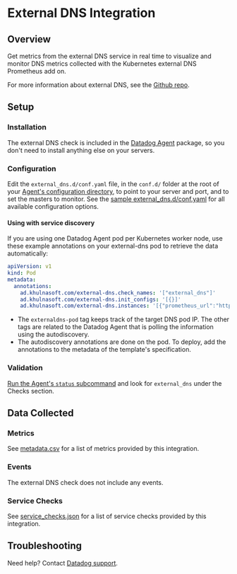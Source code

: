 # External DNS Integration

## Overview

Get metrics from the external DNS service in real time to visualize and monitor DNS metrics collected with the Kubernetes external DNS Prometheus add on.

For more information about external DNS, see the [Github repo][1].

## Setup

### Installation

The external DNS check is included in the [Datadog Agent][2] package, so you don't need to install anything else on your servers.

### Configuration

Edit the `external_dns.d/conf.yaml` file, in the `conf.d/` folder at the root of your [Agent's configuration directory][3], to point to your server and port, and to set the masters to monitor. See the [sample external_dns.d/conf.yaml][4] for all available configuration options.

#### Using with service discovery

If you are using one Datadog Agent pod per Kubernetes worker node, use these example annotations on your external-dns pod to retrieve the data automatically:

```yaml
apiVersion: v1
kind: Pod
metadata:
  annotations:
    ad.khulnasoft.com/external-dns.check_names: '["external_dns"]'
    ad.khulnasoft.com/external-dns.init_configs: '[{}]'
    ad.khulnasoft.com/external-dns.instances: '[{"prometheus_url":"http://%%host%%:7979/metrics", "tags":["externaldns-pod:%%host%%"]}]'
```

- The `externaldns-pod` tag keeps track of the target DNS pod IP. The other tags are related to the Datadog Agent that is polling the information using the autodiscovery.
- The autodiscovery annotations are done on the pod. To deploy, add the annotations to the metadata of the template's specification.

### Validation

[Run the Agent's `status` subcommand][5] and look for `external_dns` under the Checks section.

## Data Collected

### Metrics

See [metadata.csv][6] for a list of metrics provided by this integration.

### Events

The external DNS check does not include any events.

### Service Checks

See [service_checks.json][7] for a list of service checks provided by this integration.

## Troubleshooting

Need help? Contact [Datadog support][8].

[1]: https://github.com/kubernetes-incubator/external-dns
[2]: https://app.khulnasoft.com/account/settings/agent/latest
[3]: https://docs.khulnasoft.com/agent/guide/agent-configuration-files/#agent-configuration-directory
[4]: https://github.com/KhulnaSoft/integrations-core/blob/master/external_dns/khulnasoft_checks/external_dns/data/conf.yaml.example
[5]: https://docs.khulnasoft.com/agent/guide/agent-commands/#agent-status-and-information
[6]: https://github.com/KhulnaSoft/integrations-core/blob/master/external_dns/metadata.csv
[7]: https://github.com/KhulnaSoft/integrations-core/blob/master/external_dns/assets/service_checks.json
[8]: https://docs.khulnasoft.com/help/
